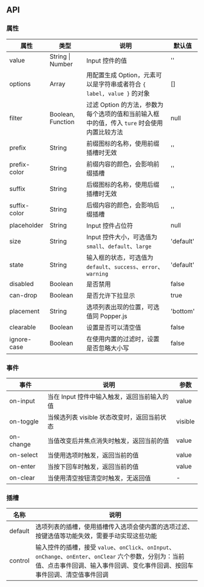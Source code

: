 ## API

### 属性

| 属性         | 类型              | 说明                                                                                       | 默认值    |
| ------------ | ----------------- | ------------------------------------------------------------------------------------------ | --------- |
| value        | String \| Number  | Input 控件的值                                                                             | ''        |
| options      | Array             | 用配置生成 Option，元素可以是字符串或者符合 `{ label, value }` 的对象                      | []        |
| filter       | Boolean, Function | 过滤 Option 的方法，参数为每个选项的值和当前输入框中的值，传入 `ture` 时会使用内置比较方法 | null      |
| prefix       | String            | 前缀图标的名称，使用前缀插槽时无效                                                         | ''        |
| prefix-color | String            | 前缀内容的颜色，会影响前缀插槽                                                             | ''        |
| suffix       | String            | 后缀图标的名称，使用后缀插槽时无效                                                         | ''        |
| suffix-color | String            | 后缀内容的颜色，会影响后缀插槽                                                             | ''        |
| placeholder  | String            | Input 控件占位符                                                                           | null      |
| size         | String            | Input 控件大小，可选值为 `small`、`default`、`large`                                       | 'default' |
| state        | String            | 输入框的状态，可选值为 `default`、`success`、`error`、`warning`                            | 'default' |
| disabled     | Boolean           | 是否禁用                                                                                   | false     |
| can-drop     | Boolean           | 是否允许下拉显示                                                                           | true      |
| placement    | String            | 选项列表出现的位置，可选值同 Popper.js                                                     | 'bottom'  |
| clearable    | Boolean           | 设置是否可以清空值                                                                         | false     |
| ignore-case  | Boolean           | 在使用内置的过滤时，设置是否忽略大小写                                                     | false     |

### 事件

| 事件      | 说明                                        | 参数    |
| --------- | ------------------------------------------- | ------- |
| on-input  | 当在 Input 控件中输入触发，返回当前输入的值 | value   |
| on-toggle | 当候选列表 visible 状态改变时，返回当前状态 | visible |
| on-change | 当值改变后并焦点消失时触发，返回当前的值    | value   |
| on-select | 当使用选项时触发，返回当前的值              | value   |
| on-enter  | 当按下回车时触发，返回当前的值              | value   |
| on-clear  | 当使用清空按钮清空时触发，无返回值          | -       |

### 插槽

| 名称    | 说明                                                                                                                                                                                    |
| ------- | --------------------------------------------------------------------------------------------------------------------------------------------------------------------------------------- |
| default | 选项列表的插槽，使用插槽传入选项会使内置的选项过滤、按键选值等功能失效，需要手动实现这些功能                                                                                            |
| control | 输入控件的插槽，接受 `value`、`onClick`、`onInput`、`onChange`、`onEnter`、`onClear` 六个参数，分别为：当前值、点击事件回调、输入事件回调、变化事件回调、按回车事件回调、清空值事件回调 |
